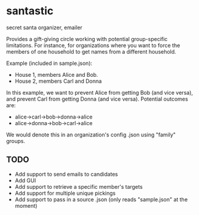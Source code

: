 # santastic
secret santa organizer, emailer

Provides a gift-giving circle working with potential group-specific limitations. For instance, for organizations where you want to force the members of one household to get names from a different household.

Example (included in sample.json):
- House 1, members Alice and Bob.
- House 2, members Carl and Donna

In this example, we want to prevent Alice from getting Bob (and vice versa), and prevent Carl from getting Donna (and vice versa).
Potential outcomes are:

- alice->carl->bob->donna->alice
- alice->donna->bob->carl->alice

We would denote this in an organization's config .json using "family" groups.


## TODO
- Add support to send emails to candidates
- Add GUI
- Add support to retrieve a specific member's targets
- Add support for multiple unique pickings
- Add support to pass in a source .json (only reads "sample.json" at the moment)
